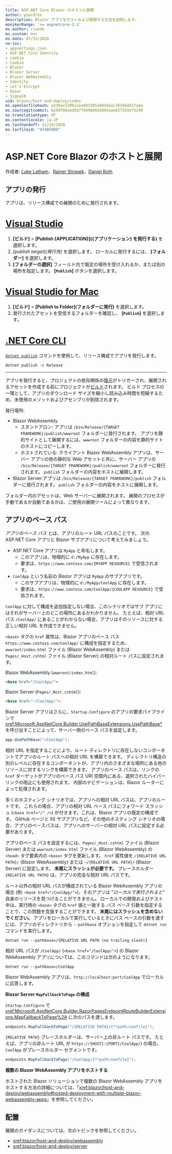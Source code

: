 ```yaml
---
title: ASP.NET Core Blazor のホストと展開
author: guardrex
description: Blazor アプリをホストおよび展開する方法を説明します。
monikerRange: '>= aspnetcore-3.1'
ms.author: riande
ms.custom: mvc
ms.date: 07/15/2020
no-loc:
- appsettings.json
- ASP.NET Core Identity
- cookie
- Cookie
- Blazor
- Blazor Server
- Blazor WebAssembly
- Identity
- Let's Encrypt
- Razor
- SignalR
uid: blazor/host-and-deploy/index
ms.openlocfilehash: a23bee120611ee603305a88dabac76566481fa4a
ms.sourcegitcommit: 6299f08aed5b7f0496001d093aae617559d73240
ms.translationtype: HT
ms.contentlocale: ja-JP
ms.lasthandoff: 12/14/2020
ms.locfileid: "97485889"
---
```

# <a name="host-and-deploy-aspnet-core-no-locblazor"></a>ASP.NET Core Blazor のホストと展開

作成者: [Luke Latham](https://github.com/guardrex)、[Rainer Stropek](https://www.timecockpit.com)、[Daniel Roth](https://github.com/danroth27)

## <a name="publish-the-app"></a>アプリの発行

アプリは、リリース構成での展開のために発行されます。

# <a name="visual-studio"></a>[Visual Studio](#tab/visual-studio)

1. **[ビルド]**  >  **[Publish {APPLICATION}]\({アプリケーション} を発行する\)** を選択します。
1. *[publish target]\(発行先\)* を選択します。 ローカルに発行するには、 **[フォルダー]** を選択します。
1. **[フォルダーの選択]** フィールド内で既定の場所を受け入れるか、または別の場所を指定します。 **[`Publish`]** ボタンを選択します。

# <a name="visual-studio-for-mac"></a>[Visual Studio for Mac](#tab/visual-studio-mac)

1. **[ビルド]**  >  **[Publish to Folder]\(フォルダーに発行\)** を選択します。
1. 発行されたアセットを受信するフォルダーを確認し、 **[`Publish`]** を選択します。

# <a name="net-core-cli"></a>[.NET Core CLI](#tab/netcore-cli)

[`dotnet publish`](/dotnet/core/tools/dotnet-publish) コマンドを使用して、リリース構成でアプリを発行します。

```dotnetcli
dotnet publish -c Release
```

---

アプリを発行すると、プロジェクトの依存関係の[復元](/dotnet/core/tools/dotnet-restore)がトリガーされ、展開されるアセットを作成する前にプロジェクトが[ビルド](/dotnet/core/tools/dotnet-build)されます。 ビルド プロセスの一環として、アプリのダウンロード サイズを縮小し読み込み時間を短縮するため、未使用のメソッドおよびアセンブリが削除されます。

発行場所:

* Blazor WebAssembly
  * スタンドアロン: アプリは `/bin/Release/{TARGET FRAMEWORK}/publish/wwwroot` フォルダーに発行されます。 アプリを静的サイトとして展開するには、`wwwroot` フォルダーの内容を静的サイトのホストにコピーします。
  * ホストされている: クライアント Blazor WebAssembly アプリは、サーバー アプリの他の静的な Web アセットと共に、サーバー アプリの `/bin/Release/{TARGET FRAMEWORK}/publish/wwwroot` フォルダーに発行されます。 `publish` フォルダーの内容をホストに展開します。
* Blazor Server:アプリは `/bin/Release/{TARGET FRAMEWORK}/publish` フォルダーに発行されます。 `publish` フォルダーの内容をホストに展開します。

フォルダー内のアセットは、Web サーバーに展開されます。 展開のプロセスが手動であるか自動であるかは、ご使用の展開ツールによって異なります。

## <a name="app-base-path"></a>アプリのベース パス

*アプリのベース パス* とは、アプリのルート URL パスのことです。 次の ASP.NET Core アプリと Blazor サブアプリについて考えてみましょう。

* ASP.NET Core アプリは `MyApp` と命名します。
  * このアプリは、物理的に `d:/MyApp` に存在します。
  * 要求は、`https://www.contoso.com/{MYAPP RESOURCE}` で受信されます。
* `CoolApp` という名前の Blazor アプリは `MyApp` のサブアプリです。
  * このサブアプリは、物理的に `d:/MyApp/CoolApp` に存在します。
  * 要求は、`https://www.contoso.com/CoolApp/{COOLAPP RESOURCE}` で受信されます。

`CoolApp` に対して構成を追加指定しない場合、このシナリオではサブ アプリにはそれがサーバー上のどこの場所にあるかわかりません。 たとえば、相対 URL パス `/CoolApp/` にあることがわからない場合、アプリはそのリソースに対する正しい相対 URL を作成できません。

`<base>` タグの `href` 属性は、Blazor アプリのベース パス `https://www.contoso.com/CoolApp/` に構成を指定するため、`wwwroot/index.html` ファイル (Blazor WebAssembly) または `Pages/_Host.cshtml` ファイル (Blazor Server) の相対ルート パスに設定されます。

Blazor WebAssembly (`wwwroot/index.html`):

```html
<base href="/CoolApp/">
```

Blazor Server (`Pages/_Host.cshtml`):

```html
<base href="~/CoolApp/">
```

Blazor Server アプリはさらに、`Startup.Configure` のアプリの要求パイプラインで <xref:Microsoft.AspNetCore.Builder.UsePathBaseExtensions.UsePathBase*> を呼び出すことによって、サーバー側のベース パスを設定します。

```csharp
app.UsePathBase("/CoolApp");
```

相対 URL を指定することにより、ルート ディレクトリに存在しないコンポーネントでアプリのルート パスへの相対 URL を構築できます。 ディレクトリ構造の別のレベルに存在するコンポーネントが、アプリ内のさまざまな場所にある他のリソースに対するリンクを構築できます。 アプリのベース パスは、リンクの `href` ターゲットがアプリのベース パス URI 空間内にある、選択されたハイパーリンクの阻止にも使用されます。 内部のナビゲーションは、Blazor ルーターによって処理されます。

多くのホスティング シナリオでは、アプリへの相対 URL パスは、アプリのルートです。 これらの場合、アプリの相対 URL ベース パスにフォワード スラッシュ (`<base href="/" />`) が付きます。これは、Blazor アプリの既定の構成です。 GitHub ページと IIS サブアプリなど、その他のホスティング シナリオの場合、アプリのベースパスは、アプリへのサーバーの相対 URL パスに設定する必要があります。

アプリのベース パスを設定するには、`Pages/_Host.cshtml` ファイル (Blazor Server) または `wwwroot/index.html` ファイル (Blazor WebAssembly) の `<head>` タグ要素内の `<base>` タグを更新します。 `href` 属性値を `/{RELATIVE URL PATH}/` (Blazor WebAssembly) または `~/{RELATIVE URL PATH}/` (Blazor Server) に設定します。 **末尾にスラッシュが必要です。** プレースホルダー `{RELATIVE URL PATH}` は、アプリの完全な相対 URL パスです。

ルート以外の相対 URL パスが構成されている Blazor WebAssembly アプリの場合 (例: `<base href="/CoolApp/">`)、そのアプリは "*ローカルで実行されると*" 自身のリソースを見つけることができません。 ローカルでの開発およびテスト中は、実行時の `<base>` タグの `href` 値と一致する *パス ベース* 引数を指定することで、この問題を克服することができます。 **末尾にはスラッシュを含めないでください。** アプリをローカルで実行しているときにパス ベースの引数を渡すには、アプリのディレクトリから `--pathbase` オプションを指定して `dotnet run` コマンドを実行します。

```dotnetcli
dotnet run --pathbase=/{RELATIVE URL PATH (no trailing slash)}
```

相対 URL パスが `/CoolApp/` (`<base href="/CoolApp/">`) の Blazor WebAssembly アプリについては、このコマンドは次のようになります。

```dotnetcli
dotnet run --pathbase=/CoolApp
```

Blazor WebAssembly アプリは、`http://localhost:port/CoolApp` でローカルに応答します。

**Blazor Server `MapFallbackToPage` の構成**

`Startup.Configure` で <xref:Microsoft.AspNetCore.Builder.RazorPagesEndpointRouteBuilderExtensions.MapFallbackToPage%2A> に次のパスを渡します。

```csharp
endpoints.MapFallbackToPage("/{RELATIVE PATH}/{**path:nonfile}");
```

`{RELATIVE PATH}` プレースホルダーは、サーバー上の非ルート パスです。 たとえば、アプリの非ルート URL が `https://{HOST}:{PORT}/CoolApp/`) の場合、`CoolApp` がプレースホルダー セグメントです。

```csharp
endpoints.MapFallbackToPage("/CoolApp/{**path:nonfile}");
```

**複数の Blazor WebAssembly アプリをホストする**

ホストされた Blazor ソリューションで複数の Blazor WebAssembly アプリをホストする方法の詳細については、「<xref:blazor/host-and-deploy/webassembly#hosted-deployment-with-multiple-blazor-webassembly-apps>」を参照してください。

## <a name="deployment"></a>配置

展開のガイダンスについては、次のトピックを参照してください。

* <xref:blazor/host-and-deploy/webassembly>
* <xref:blazor/host-and-deploy/server>
